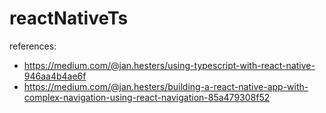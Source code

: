 # reactNativeTs

references: 
* https://medium.com/@jan.hesters/using-typescript-with-react-native-946aa4b4ae6f
* https://medium.com/@jan.hesters/building-a-react-native-app-with-complex-navigation-using-react-navigation-85a479308f52
